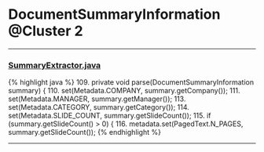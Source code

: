 # DocumentSummaryInformation @Cluster 2

***

### [SummaryExtractor.java](https://searchcode.com/codesearch/view/111785558/)
{% highlight java %}
109. private void parse(DocumentSummaryInformation summary) {
110.     set(Metadata.COMPANY, summary.getCompany());
111.     set(Metadata.MANAGER, summary.getManager());
113.     set(Metadata.CATEGORY, summary.getCategory());
114.     set(Metadata.SLIDE_COUNT, summary.getSlideCount());
115.     if (summary.getSlideCount() > 0) {
116.         metadata.set(PagedText.N_PAGES, summary.getSlideCount());
{% endhighlight %}

***

